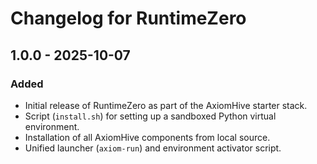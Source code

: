 # Changelog for RuntimeZero

## 1.0.0 - 2025-10-07

### Added

*   Initial release of RuntimeZero as part of the AxiomHive starter stack.
*   Script (`install.sh`) for setting up a sandboxed Python virtual environment.
*   Installation of all AxiomHive components from local source.
*   Unified launcher (`axiom-run`) and environment activator script.

